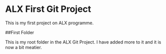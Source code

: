 # ALX First Git Project

This is my first project on ALX programme.

##First Folder

This is my root folder in the ALX Git Project.
I have added more to it and it is now a bit meatier.


